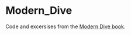 # Modern_Dive
Code and excersises from the [Modern Dive book](https://moderndive.com/5-regression.html#regression).
